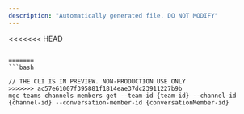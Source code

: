 ```yaml
---
description: "Automatically generated file. DO NOT MODIFY"
---
```


<<<<<<< HEAD
```cli

=======
```bash

// THE CLI IS IN PREVIEW. NON-PRODUCTION USE ONLY
>>>>>>> ac57e61007f395881f1814eae37dc23911227b9b
mgc teams channels members get --team-id {team-id} --channel-id {channel-id} --conversation-member-id {conversationMember-id}

```